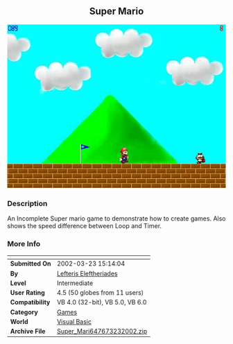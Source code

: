 ﻿<div align="center">

## Super Mario

<img src="PIC2002323819349183.jpg">
</div>

### Description

An Incomplete Super mario game to demonstrate how to create games. Also shows the speed difference between Loop and Timer.
 
### More Info
 


<span>             |<span>
---                |---
**Submitted On**   |2002-03-23 15:14:04
**By**             |[Lefteris Eleftheriades](https://github.com/Planet-Source-Code/PSCIndex/blob/master/ByAuthor/lefteris-eleftheriades.md)
**Level**          |Intermediate
**User Rating**    |4.5 (50 globes from 11 users)
**Compatibility**  |VB 4\.0 \(32\-bit\), VB 5\.0, VB 6\.0
**Category**       |[Games](https://github.com/Planet-Source-Code/PSCIndex/blob/master/ByCategory/games__1-38.md)
**World**          |[Visual Basic](https://github.com/Planet-Source-Code/PSCIndex/blob/master/ByWorld/visual-basic.md)
**Archive File**   |[Super\_Mari647673232002\.zip](https://github.com/Planet-Source-Code/lefteris-eleftheriades-super-mario__1-32986/archive/master.zip)








